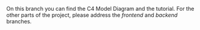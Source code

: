 On this branch you can find the C4 Model Diagram and the tutorial. For the other
parts of the project, please address the *frontend* and *backend* branches. 
